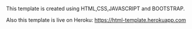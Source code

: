 This template is created using HTML,CSS,JAVASCRIPT and BOOTSTRAP.

Also this template is live on Heroku:
https://html-template.herokuapp.com

